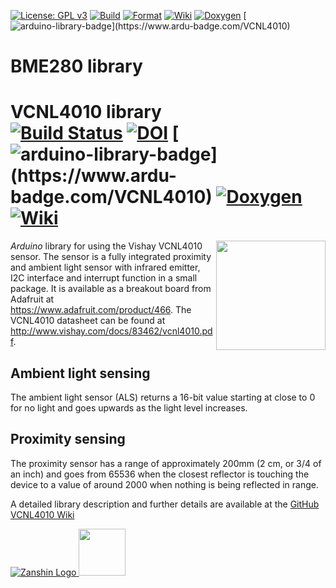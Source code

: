 [![License: GPL v3](https://zanduino.github.io/Badges/GPLv3-blue.svg)](https://www.gnu.org/licenses/gpl-3.0) [![Build](https://github.com/Zanduino/VCNL4010/workflows/Build/badge.svg)](https://github.com/Zanduino/VCNL4010/actions?query=workflow%3ABuild) [![Format](https://github.com/Zanduino/VCNL4010/workflows/Format/badge.svg)](https://github.com/Zanduino/VCNL4010/actions?query=workflow%3AFormat) [![Wiki](https://zanduino.github.io/Badges/Documentation-Badge.svg)](https://github.com/Zanduino/VCNL4010/wiki) [![Doxygen](https://github.com/Zanduino/VCNL4010/workflows/Doxygen/badge.svg)](https://Zanduino.github.io/VCNL4010/html/index.html) [![arduino-library-badge](https://www.ardu-badge.com/badge/VCNL4010.svg?)](https://www.ardu-badge.com/VCNL4010)
# BME280 library<br>
# VCNL4010 library<br>[![Build Status](https://travis-ci.org/SV-Zanshin/VCNL4010.svg?branch=master)](https://travis-ci.org/SV-Zanshin/VCNL4010) [![DOI](https://www.zenodo.org/badge/77754132.svg)](https://www.zenodo.org/badge/latestdoi/77754132) [![arduino-library-badge](https://www.ardu-badge.com/badge/VCNL4010.svg?)](https://www.ardu-badge.com/VCNL4010) [![Doxygen](https://github.com/SV-Zanshin/BME680/blob/master/Images/Doxygen-complete.svg)](https://sv-zanshin.github.io/VCNL4010/html/index.html) [![Wiki](https://github.com/SV-Zanshin/BME680/blob/master/Images/Documentation-wiki.svg)](https://github.com/SV-Zanshin/VCNL4010/wiki)
<img src="https://github.com/SV-Zanshin/VCNL4010/blob/master/Images//VCNL4010_square.jpg" width="175" align="right"/> *Arduino* library for using the Vishay VCNL4010 sensor. The sensor is a fully integrated proximity and ambient light sensor with infrared emitter, I2C interface and interrupt function in a small package. It is available as a breakout board from Adafruit at https://www.adafruit.com/product/466.  The VCNL4010 datasheet can be found at  http://www.vishay.com/docs/83462/vcnl4010.pdf.

## Ambient light sensing
The ambient light sensor (ALS) returns a 16-bit value starting at close to 0 for no light and goes upwards as the light level increases.

## Proximity sensing
The proximity sensor has a range of approximately 200mm (2 cm, or 3/4 of an inch) and goes from 65536 when the closest reflector is touching the device to a value of around 2000 when nothing is being reflected in range.

A detailed library description and further details are available at the [GitHub VCNL4010 Wiki](https://github.com/SV-Zanshin/VCNL4010/wiki)

[![Zanshin Logo](https://zanduino.github.io/Images/zanshinkanjitiny.gif) <img src="https://zanduino.github.io/Images/zanshintext.gif" width="75"/>](https://www.sv-zanshin.com)
